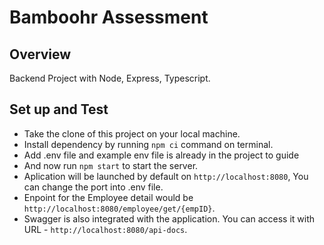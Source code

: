 # Bamboohr Assessment

## Overview

Backend Project with Node, Express, Typescript.

## Set up and Test

- Take the clone of this project on your local machine.
- Install dependency by running `npm ci` command on terminal.
- Add .env file and example env file is already in the project to guide
- And now run `npm start` to start the server.
- Aplication will be launched by default on `http://localhost:8080`, You can change the port into
  .env file.
- Enpoint for the Employee detail would be `http://localhost:8080/employee/get/{empID}`.
- Swagger is also integrated with the application. You can access it with URL -
  `http://localhost:8080/api-docs`.
